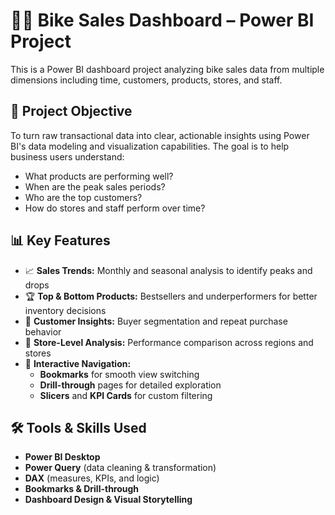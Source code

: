 # 🚴‍♂️ Bike Sales Dashboard – Power BI Project

This is a Power BI dashboard project analyzing bike sales data from multiple dimensions including time, customers, products, stores, and staff.

## 📌 Project Objective

To turn raw transactional data into clear, actionable insights using Power BI's data modeling and visualization capabilities. The goal is to help business users understand:
- What products are performing well?
- When are the peak sales periods?
- Who are the top customers?
- How do stores and staff perform over time?

## 📊 Key Features

- 📈 **Sales Trends:** Monthly and seasonal analysis to identify peaks and drops  
- 🏆 **Top & Bottom Products:** Bestsellers and underperformers for better inventory decisions  
- 👥 **Customer Insights:** Buyer segmentation and repeat purchase behavior  
- 🏬 **Store-Level Analysis:** Performance comparison across regions and stores  
- 🧭 **Interactive Navigation:**  
   - **Bookmarks** for smooth view switching  
   - **Drill-through** pages for detailed exploration  
   - **Slicers** and **KPI Cards** for custom filtering

## 🛠️ Tools & Skills Used

- **Power BI Desktop**  
- **Power Query** (data cleaning & transformation)  
- **DAX** (measures, KPIs, and logic)  
- **Bookmarks & Drill-through**  
- **Dashboard Design & Visual Storytelling**





